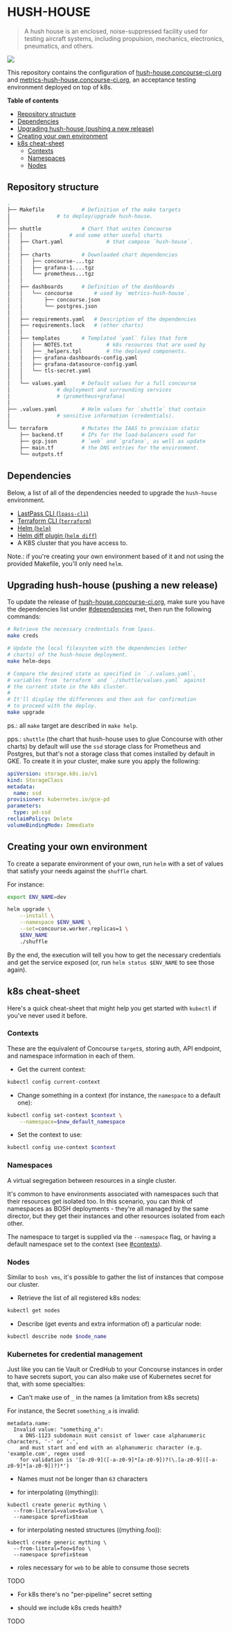 # HUSH-HOUSE

> A hush house is an enclosed, noise-suppressed facility used for testing aircraft systems,
> including propulsion, mechanics, electronics, pneumatics, and others.

![](https://upload.wikimedia.org/wikipedia/commons/thumb/e/ea/EM_NELLIS_HUSH_HOUSE_%282786461516%29.jpg/512px-EM_NELLIS_HUSH_HOUSE_%282786461516%29.jpg)

This repository contains the configuration of [hush-house.concourse-ci.org](https://hush-house.concourse-ci.org) and [metrics-hush-house.concourse-ci.org](https://metrics-hush-house.concourse-ci.org), an acceptance testing environment deployed on top of k8s.


**Table of contents**

<!-- START doctoc generated TOC please keep comment here to allow auto update -->
<!-- DON'T EDIT THIS SECTION, INSTEAD RE-RUN doctoc TO UPDATE -->


- [Repository structure](#repository-structure)
- [Dependencies](#dependencies)
- [Upgrading hush-house (pushing a new release)](#upgrading-hush-house-pushing-a-new-release)
- [Creating your own environment](#creating-your-own-environment)
- [k8s cheat-sheet](#k8s-cheat-sheet)
  - [Contexts](#contexts)
  - [Namespaces](#namespaces)
  - [Nodes](#nodes)

<!-- END doctoc generated TOC please keep comment here to allow auto update -->

## Repository structure

```sh
.
├── Makefile 			# Definition of the make targets
│				# to deploy/upgrade hush-house.
│
├── shuttle 			# Chart that unites Concourse
│   │				# and some other useful charts
│   ├── Chart.yaml              # that compose `hush-house`.
│   │
│   ├── charts			# Downloaded chart dependencies
│   │   ├── concourse-...tgz
│   │   ├── grafana-1....tgz
│   │   └── prometheus...tgz
│   │
│   ├── dashboards		# Definition of the dashboards
│   │   └── concourse		# used by `metrics-hush-house`.
│   │       ├── concourse.json
│   │       └── postgres.json
│   │
│   ├── requirements.yaml 	# Description of the dependencies
│   ├── requirements.lock	# (other charts)
│   │
│   ├── templates		# Templated `yaml` files that form
│   │   ├── NOTES.txt           # k8s resources that are used by
│   │   ├── _helpers.tpl        # the deployed components.
│   │   ├── grafana-dashboards-config.yaml
│   │   ├── grafana-datasource-config.yaml
│   │   └── tls-secret.yaml
│   │
│   └── values.yaml		# Default values for a full concourse
│				# deployment and surrounding services
│				# (prometheus+grafana)
│
├── .values.yaml 		# Helm values for `shuttle` that contain
│				# sensitive information (credentials).
│
└── terraform			# Mutates the IAAS to provision static
    ├── backend.tf		# IPs for the load-balancers used for
    ├── gcp.json		# `web` and `grafana`, as well as update
    ├── main.tf			# the DNS entries for the environment.
    └── outputs.tf
```


## Dependencies

Below, a list of all of the dependencies needed to upgrade the `hush-house` environment.

- [LastPass CLI (`lpass-cli`)](https://github.com/lastpass/lastpass-cli)
- [Terraform CLI (`terraform`)](https://www.terraform.io/)
- [Helm (`helm`)](https://helm.sh/)
- [Helm diff plugin (`helm diff`)](https://github.com/databus23/helm-diff)
- A K8S cluster that you have access to.

Note.: if you're creating your own environment based of it and not using the provided Makefile, you'll only need `helm`.


## Upgrading hush-house (pushing a new release)

To update the release of [hush-house.concourse-ci.org](https://hus-house.concourse-ci.org), make sure you have the dependencies list under [#dependencies](#dependencies) met, then run the following commands:

```sh
# Retrieve the necessary credentials from lpass.
make creds

# Update the local filesystem with the dependencies (other
# charts) of the hush-house deployment.
make helm-deps

# Compare the desired state as specified in `./.values.yaml`,
# variables from `terraform` and `./shuttle/values.yaml` against
# the current state in the k8s cluster.
#
# It'll display the differences and then ask for confirmation
# to proceed with the deploy.
make upgrade
```

ps.: all `make` target are described in `make help`.

pps.: `shuttle` (the chart that hush-house uses to glue Concourse with other charts) by default will use the `ssd` storage class for Prometheus and Postgres, but that's not a storage class that comes installed by default in GKE. To create it in your cluster, make sure you apply the following:

```yml
apiVersion: storage.k8s.io/v1
kind: StorageClass
metadata:
  name: ssd
provisioner: kubernetes.io/gce-pd
parameters:
  type: pd-ssd
reclaimPolicy: Delete
volumeBindingMode: Immediate
```


## Creating your own environment

To create a separate environment of your own, run `helm` with a set of values that satisfy your needs against the `shuffle` chart.

For instance:

```sh
export ENV_NAME=dev

helm upgrade \
	--install \
	--namespace $ENV_NAME \
	--set=concourse.worker.replicas=1 \
	$ENV_NAME
	./shuffle
```

By the end, the execution will tell you how to get the necessary credentials and get the service exposed (or, run `helm status $ENV_NAME` to see those again).


## k8s cheat-sheet

Here's a quick cheat-sheet that might help you get started with `kubectl` if you've never used it before.

### Contexts

These are the equivalent of Concourse `target`s, storing auth, API endpoint, and namespace information in each of them.

- Get the current context:

```sh
kubectl config current-context
```


- Change something in a context (for instance, the `namespace` to a default one):

```sh
kubectl config set-context $context \
	--namespace=$new_default_namespace
```


- Set the context to use:

```sh
kubectl config use-context $context
```


### Namespaces

A virtual segregation between resources in a single cluster.

It's common to have environments associated with namespaces such that their resources get isolated too. In this scenario, you can think of namespaces as BOSH deployments - they're all managed by the same director, but they get their instances and other resources isolated from each other.

The namespace to target is supplied via the `--namespace` flag, or having a default namespace set to the context (see [#contexts](#contexts)).


### Nodes

Similar to `bosh vms`, it's possible to gather the list of instances that compose our cluster.

- Retrieve the list of all registered k8s nodes:

```sh
kubectl get nodes
```

- Describe (get events and extra information of) a particular node:

```sh
kubectl describe node $node_name
```

### Kubernetes for credential management

Just like you can tie Vault or CredHub to your Concourse instances in order to have secrets suport, you can also make use of Kubernetes secret for that, with some specialties:

- Can't make use of `_`  in the names (a limitation from k8s secrets)

For instance, the Secret `something_a` is invalid:

```
metadata.name: 
  Invalid value: "something_a": 
    a DNS-1123 subdomain must consist of lower case alphanumeric characters, '-' or '.', 
    and must start and end with an alphanumeric character (e.g. 'example.com', regex used 
    for validation is '[a-z0-9]([-a-z0-9]*[a-z0-9])?(\.[a-z0-9]([-a-z0-9]*[a-z0-9])?)*')
```

- Names must not be longer than `63` characters

- for interpolating ((mything)): 

```
kubectl create generic mything \
  --from-literal=value=$value \
  --namespace $prefix$team 
```

- for interpolating nested structures ((mything.foo)):

```
kubectl create generic mything \
  --from-literal=foo=$foo \
  --namespace $prefix$team 
```

- roles necessary for `web` to be able to consume those secrets

TODO
  
- For k8s there's no "per-pipeline" secret setting

- should we include k8s creds health?

TODO
